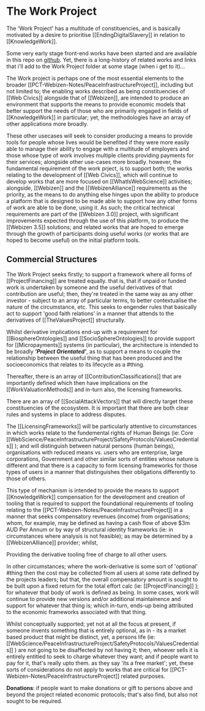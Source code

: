 # The Work Project

The 'Work Project' has a multitude of constituencies, and is basically motivated by a desire to prioritise [[EndingDigitalSlavery]] in relation to [[KnowledgeWork]]. 

Some very early stage front-end works have been started and are available in this repo on [github](https://github.com/WebCivics/CooperativeProjects).  Yet, there is a long-history of related works and links that i'll add to the Work Project folder at some stage (when i get to it)...

The Work project is perhaps one of the most essential elements to the broader [[PCT-Webizen-Notes/PeaceInfrastructureProject]], including but not limited to; the enabling works described as being constituencies of [[Web Civics]] alongside that of [[Webizen]], are intended to produce an environment that supports the means to provide economic models that better support the needs of those who are primarily engaged in fields of [[KnowledgeWork]] in particular; yet, the methodologies have an array of other applications more broadly.

These other usecases will seek to consider producing a means to provide tools for people whose lives would be benefited if they were more easily able to manage their ability to engage with a multitude of employers and those whose type of work involves multiple clients  providing payments for their services; alongside other use-cases more broadly.  however, the fundamental requirement of the work prject, is to support both; the works relating to the development of [[Web Civics]], which will continue to develop works that are more focused on [[WhatIsWebScience]] activities; alongside, [[Webizen]] and the [[WebizenAlliance]] requirements as the priority, as the means to do anything else hinges upon the ability to produce a platform that is designed to be made able to support how any other forms of work are able to be done, using it.  As such; the critical technical requirements are part of the [[Webizen 3.0]] project, with significant improvements expected through the use of this platform, to produce the [[Webizen 3.5]] solutions; and related works that are hoped to emerge through the growth of participants doing useful works (or works that are hoped to become useful) on the initial platform tools.

## Commercial Structures

The Work Project seeks firstly; to support a framework where all forms of [[ProjectFinancing]] are treated equally.  that is, that if unpaid or funded work is undertaken by someone and the useful derivatives of that contribution are useful; then, they're treated in the same way as any other investor - subject to an array of particular terms, to better contextualise the nature of the circumstance, etc.  This seeks to engender rules that basically act to support 'good faith relations' in a manner that attends to the derivatives of [[TheValuesProject]] structurally.

Whilst derivative implications end-up with a requirement for [[BiosphereOntologies]] and [[SocioSphereOntologies]] to provide support for [[Micropayments]] systems (in particular), the architecture is intended to be broadly ***'Project Orientated'***, as to support a means to couple the relationship between the useful thing that has been produced and the socioeconomics that relates to its lifecycle as a #thing.

Thereafter, there is an array of [[ContributionClassifications]] that are importantly defined which then have implications on the [[WorkValuationMethods]] and in-turn also, the licensing frameworks.  

There are an array of [[SocialAttackVectors]] that will directly target these constituencies of the ecosystem.  It is important that there are both clear rules and systems in place to address disputes.  

The [[LicensingFrameworks]] will be particularly attentive to circumstances in which works relate to the fundemental rights of Human Beings (ie: Core [[WebScience/PeaceInfrastructureProject/SafetyProtocols/ValuesCredentials]] ); and will distinguish between natural persons (human beings), organisations with reduced means vs. users who are enterprise, large corporations, Government and other similar sorts of entities whose nature is different and that there is a capacity to form licensing frameworks for those types of users in a manner that distinguishes their obligations differently to those of others. 

This type of mechanism is intended to provide the means to support [[KnowledgeWork]] compensation for the development and creation of tooling that is required to support the foundational requirements of tooling relating to the [[PCT-Webizen-Notes/PeaceInfrastructureProject]] in a manner that seeks compensatory revenues (income) from organisations; whom, for example, may be defined as having a cash flow of above $3m AUD Per Annum or by way of structural identity frameworks (ie: in circumstances where analysis is not feasible); as may be determined by a [[WebizenAlliance]] provider; whilst, 

Providing the derivative tooling free of charge to all other users.  

In other circumstances; where the work-derivative is some sort of 'optional' #thing then the cost may be collected from all users at some rate defined by the projects leaders; but that, the overall compensatory amount is sought to be built upon a fixed return for the total effort calc (ie: [[ProjectFinancing]] ); for whatever that body of work is defined as being.  In some cases, work will continue to provide new versions and/or additional maintainence and support for whatever that thing is; which in-turn, ends-up being attributed to the economic frameworks associated with that thing.

Whilst conceptually supported; yet not at all the focus at present, if someone invents something that is entirely optional, as in - its a market based product that might be distinct, yet, a persons life (ie: [[WebScience/PeaceInfrastructureProject/SafetyProtocols/ValuesCredentials]] ) are not going to be disaffected by not having it; then, whoever sells it is entirely entitled to seek to charge whatever they want; and if people want to pay for it, that's really upto them.  as they say 'its a free market'; yet, these sorts of considerations do not apply to works that are critical for [[PCT-Webizen-Notes/PeaceInfrastructureProject]] related purposes.  

**Donations**: if people want to make donations or gift to persons above and beyond the project related economic protocols; that's also find, but also not sought to be required.

